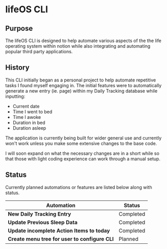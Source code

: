 # lifeOS CLI

## Purpose
The lifeOS CLI is designed to help automate various aspects of the the life operating system within notion while also integrating and automating popular third party applications.

## History
This CLI initially began as a personal project to help automate repetitive tasks I found myself engaging in. The initial features were to automatically generate a new entry (ie. page) within my Daily Tracking database while inputting:
- Current date
- Time I went to bed
- Time I awoke
- Duration in bed
- Duration asleep

The application is currently being built for wider general use and currently won't work unless you make some extensive changes to the base code. 

I will soon expand on what the necessary changes are in a short while so that those with light coding experience can work through a manual setup.

## Status
Currently planned automations or features are listed below along with status.

| Automation             | Status |
|------------------------|---------------|
| **New Daily Tracking Entry**  |  Completed |
| **Update Previous Sleep Data**      | Completed  | 
| **Update incomplete Action Items to today**      | Completed  | 
| **Create menu tree for user to configure CLI**      | Planned  | 